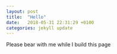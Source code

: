 ```yaml
---
layout: post
title:  "Hello"
date:   2018-05-31 22:31:29 +0100
categories: jekyll update
---
```

Please bear with me while I build this page

